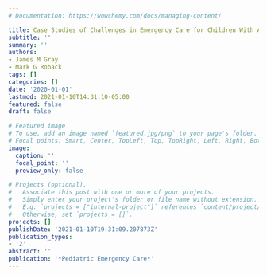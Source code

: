 ```yaml
---
# Documentation: https://wowchemy.com/docs/managing-content/

title: Case Studies of Challenges in Emergency Care for Children With Autism Spectrum Disorder
subtitle: ''
summary: ''
authors:
- James M Gray
- Mark G Roback
tags: []
categories: []
date: '2020-01-01'
lastmod: 2021-01-10T14:31:10-05:00
featured: false
draft: false

# Featured image
# To use, add an image named `featured.jpg/png` to your page's folder.
# Focal points: Smart, Center, TopLeft, Top, TopRight, Left, Right, BottomLeft, Bottom, BottomRight.
image:
  caption: ''
  focal_point: ''
  preview_only: false

# Projects (optional).
#   Associate this post with one or more of your projects.
#   Simply enter your project's folder or file name without extension.
#   E.g. `projects = ["internal-project"]` references `content/project/deep-learning/index.md`.
#   Otherwise, set `projects = []`.
projects: []
publishDate: '2021-01-10T19:31:09.207873Z'
publication_types:
- '2'
abstract: ''
publication: '*Pediatric Emergency Care*'
---
```

